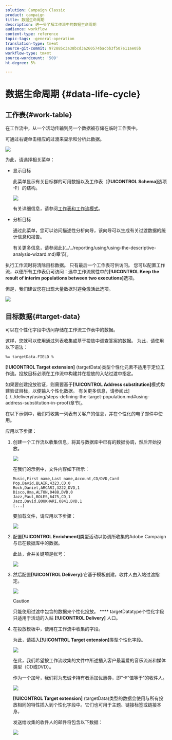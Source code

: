```yaml
---
solution: Campaign Classic
product: campaign
title: 数据生命周期
description: 进一步了解工作流中的数据生命周期
audience: workflow
content-type: reference
topic-tags: -general-operation
translation-type: tm+mt
source-git-commit: 972885c3a38bcd3a260574bacbb3f507e11ae05b
workflow-type: tm+mt
source-wordcount: '509'
ht-degree: 5%

---
```



# 数据生命周期 {#data-life-cycle}

## 工作表{#work-table}

在工作流中，从一个活动传输到另一个数据被存储在临时工作表中。

可通过右键单击相应的过渡来显示和分析此数据。

![](assets/wf-right-click-analyze.png)

为此，请选择相关菜单：

* 显示目标

   此菜单显示有关目标群的可用数据以及工作表（**[!UICONTROL Schema]**&#x200B;选项卡）的结构。

   ![](assets/wf-right-click-display.png)

   有关详细信息，请参阅[工作表和工作流模式](../../workflow/using/monitoring-workflow-execution.md#worktables-and-workflow-schema)。

* 分析目标

   通过此菜单，您可以访问描述性分析向导，该向导可以生成有关过渡数据的统计信息和报告。

   有关更多信息，请参阅此](../../reporting/using/using-the-descriptive-analysis-wizard.md)章节[。

执行工作流时将清除目标数据。 只有最后一个工作表可供访问。 您可以配置工作流，以便所有工作表仍可访问：选中工作流属性中的&#x200B;**[!UICONTROL Keep the result of interim populations between two executions]**&#x200B;选项。

但是，我们建议您在出现大量数据时避免激活此选项。

![](assets/wf-purge-data-option.png)

## 目标数据{#target-data}

可以在个性化字段中访问存储在工作流工作表中的数据。

这样，您就可以使用通过列表收集或基于投放中调查答案的数据。 为此，请使用以下语法：

```
%= targetData.FIELD %
```

**[!UICONTROL Target extension]** (targetData)类型个性化元素不适用于定位工作流。投放目标必须在工作流中构建并在投放的入站过渡中指定。

如果要创建投放验证，则需要基于&#x200B;**[!UICONTROL Address substitution]**&#x200B;模式构建验证目标，以便输入个性化数据。 有关更多信息，请参阅此](../../delivery/using/steps-defining-the-target-population.md#using-address-substitution-in-proof)章节[。

在以下示例中，我们将收集一列表有关客户的信息，并在个性化的电子邮件中使用。

应用以下步骤：

1. 创建一个工作流以收集信息，将其与数据库中已有的数据协调，然后开始投放。

   ![](assets/wf-targetdata-sample-1.png)

   在我们的示例中，文件内容如下所示：

   ```
   Music,First name,Last name,Account,CD/DVD,Card
   Pop,David,BLAIR,4323,CD,0
   Rock,Daniel,ARCARI,3222,DVD,1
   Disco,Uma,ALTON,0488,DVD,0
   Jazz,Paul,BOLES,6475,CD,1
   Jazz,David,BOUKHARI,0841,DVD,1
   [...]
   ```

   要加载文件，请应用以下步骤：

   ![](assets/wf-targetdata-sample-2.png)

1. 配置&#x200B;**[!UICONTROL Enrichment]**&#x200B;类型活动以协调所收集的Adobe Campaign与已在数据库中的数据。

   此处，合并关键项是帐号：

   ![](assets/wf-targetdata-sample-3.png)

1. 然后配置&#x200B;**[!UICONTROL Delivery]**:它基于模板创建，收件人由入站过渡指定。

   ![](assets/wf-targetdata-sample-4.png)

   >[!CAUTION]
   >
   >只能使用过渡中包含的数据来个性化投放。 **** targetDatatype个性化字段只适用于活动的入站 **[!UICONTROL Delivery]** 人口。

1. 在投放模板中，使用在工作流中收集的字段。

   为此，请插入&#x200B;**[!UICONTROL Target extension]**&#x200B;类型个性化字段。

   ![](assets/wf-targetdata-sample-5.png)

   在此，我们希望按工作流收集的文件中所述插入客户最喜爱的音乐流派和媒体类型（CD或DVD）。

   作为一个加号，我们将为忠诚卡持有者添加优惠券，即“卡”值等于1的收件人。

   ![](assets/wf-targetdata-sample-6.png)

   **[!UICONTROL Target extension]** (targetData)类型的数据会使用与所有投放相同的特性插入到个性化字段中。它们也可用于主题、链接标签或链接本身。

   发送给收集的收件人的邮件将包含以下数据：

   ![](assets/wf-targetdata-sample-7.png)
